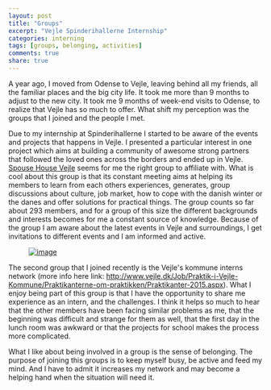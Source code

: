 ```yaml
---
layout: post
title: "Groups"
excerpt: "Vejle Spinderihallerne Internship"
categories: interning
tags: [groups, belonging, activities]
comments: true
share: true
---
```

A year ago, I moved from Odense to Vejle, leaving behind all my friends, all the familiar places and the big city life. It took me more than 9 months to adjust to the new city. It took me 9 months of week-end visits to Odense, to realize that Vejle has so much to offer. What shift my perception was the groups that I joined and the people I met.

Due to my internship at Spinderihallerne I started to be aware of the events and projects that happens in Vejle. I presented a particular interest in one project which aims at building a community of awesome strong partners that followed the loved ones across the borders and ended up in Vejle. <a href="https://www.facebook.com/groups/spousehousevejle/" target="_blank">Spouse House Vejle</a> seems for me the right group to affiliate with. What is cool about this group is that its constant meeting aims at helping its members to learn from each others experiences, generates, group discussions about culture, job market, how to cope with the danish winter or the danes and offer solutions for practical things. The group counts so far about 293 members, and for a group of this size the different backgrounds and interests becomes for me a constant source of knowledge. Because of the group I am aware about the latest events in Vejle and surroundings, I get invitations to different events and I am informed and active.

<figure>
	<a href="{{site.url}}/images/interning/18-10-2015/SHV Logo - MAIN RGB.png"><img src="{{site.url}}/images/interning/18-10-2015/SHV Logo - MAIN RGB.png" alt="image"></a>
</figure>

The second group that I joined recently is the Vejle's kommune interns network (more info here link: http://www.vejle.dk/Job/Praktik-i-Vejle-Kommune/Praktikanterne-om-praktikken/Praktikanter-2015.aspx). What I enjoy being part of this group is that I have the opportunity to share me experience as an intern, and the challenges. I think it helps so much to hear that the other members have been facing similar problems as me, that the beginning was difficult and strange for them as well, that the first day in the lunch room was awkward or that the projects for school makes the process more complicated.

What I like about being involved in a group is the sense of belonging. The purpose of joining this groups is to keep myself busy, be active and feed my mind. And I have to admit it increases my network and may become a helping hand when the situation will need it.
